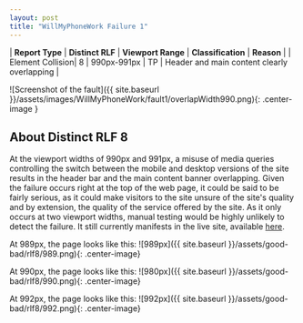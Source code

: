 ```yaml
---
layout: post
title: "WillMyPhoneWork Failure 1"
---
```

| **Report Type** | **Distinct RLF** | **Viewport Range** | **Classification** | **Reason** |
| Element Collision| 8 | 990px-991px | TP | Header and main content clearly overlapping | 

![Screenshot of the fault]({{ site.baseurl }}/assets/images/WillMyPhoneWork/fault1/overlapWidth990.png){: .center-image }

## About Distinct RLF 8

At the viewport widths of 990px and 991px, a misuse of media queries controlling the switch between the mobile and desktop versions of the site results in the header bar and the main content banner overlapping. Given the failure occurs right at the top of the web page, it could be said to be fairly serious, as it could make visitors to the site unsure of the site's quality and by extension, the quality of the service offered by the site. As it only occurs at two viewport widths, manual testing would be highly unlikely to detect the failure. It still currently manifests in the live site, available [here](http://willmyphonework.net/).

At 989px, the page looks like this:
![989px]({{ site.baseurl }}/assets/good-bad/rlf8/989.png){: .center-image}

At 990px, the page looks like this:
![980px]({{ site.baseurl }}/assets/good-bad/rlf8/990.png){: .center-image}

At 992px, the page looks like this:
![992px]({{ site.baseurl }}/assets/good-bad/rlf8/992.png){: .center-image}
